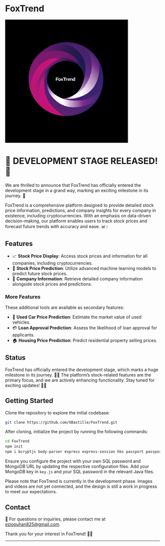 # FoxTrend

<img src="public/Media/website_logo.jpg" alt="FoxTrend Logo" height="400">

# 🚀 DEVELOPMENT STAGE RELEASED! 🎉
We are thrilled to announce that FoxTrend has officially entered the development stage in a grand way, marking an exciting milestone in its journey. 🎉

FoxTrend is a comprehensive platform designed to provide detailed stock price information, predictions, and company insights for every company in existence, including cryptocurrencies. With an emphasis on data-driven decision-making, our platform enables users to track stock prices and forecast future trends with accuracy and ease. 📊💡

## Features

- 📈 **Stock Price Display**: Access stock prices and information for all companies, including cryptocurrencies.
- 🤖 **Stock Price Prediction**: Utilize advanced machine learning models to predict future stock prices.
- 🏢 **Company Information**: Retrieve detailed company information alongside stock prices and predictions.

### More Features
These additional tools are available as secondary features:
- 🚗 **Used Car Price Prediction**: Estimate the market value of used vehicles.
- 💳 **Loan Approval Prediction**: Assess the likelihood of loan approval for applicants.
- 🏠 **Housing Price Prediction**: Predict residential property selling prices.

## Status

FoxTrend has officially entered the development stage, which marks a huge milestone in its journey. 🎉✨ The platform’s stock-related features are the primary focus, and we are actively enhancing functionality. Stay tuned for exciting updates! 🔧📅

## Getting Started

Clone the repository to explore the initial codebase:

```bash
git clone https://github.com/XBastille/FoxTrend.git
```

After cloning, initialize the project by running the following commands:

```bash
cd FoxTrend
npm init
npm i bcryptjs body-parser express express-session hbs passport passport-local node-cron csv-parser
```

Ensure you configure the project with your own SQL password and MongoDB URL by updating the respective configuration files. Add your MongoDB key in `key.js` and your SQL password in the relevant Java files.

Please note that FoxTrend is currently in the development phase. Images and videos are not yet connected, and the design is still a work in progress to meet our expectations.

## Contact

📧 For questions or inquiries, please contact me at [eziopuhan825@gmail.com](mailto:eziopuhan825@gmail.com).

Thank you for your interest in FoxTrend! 🙏🚀

---

